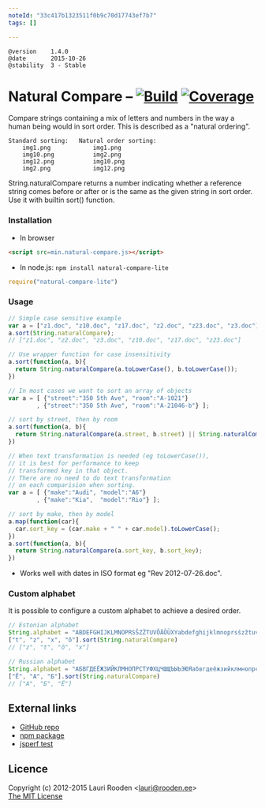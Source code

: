 ```yaml
---
noteId: "33c417b1323511f0b9c70d17743ef7b7"
tags: []

---
```



[Build]:    http://img.shields.io/travis/litejs/natural-compare-lite.png
[Coverage]: http://img.shields.io/coveralls/litejs/natural-compare-lite.png
[1]: https://travis-ci.org/litejs/natural-compare-lite
[2]: https://coveralls.io/r/litejs/natural-compare-lite
[npm package]: https://npmjs.org/package/natural-compare-lite
[GitHub repo]: https://github.com/litejs/natural-compare-lite



    @version    1.4.0
    @date       2015-10-26
    @stability  3 - Stable


Natural Compare &ndash; [![Build][]][1] [![Coverage][]][2]
===============

Compare strings containing a mix of letters and numbers
in the way a human being would in sort order.
This is described as a "natural ordering".

```text
Standard sorting:   Natural order sorting:
    img1.png            img1.png
    img10.png           img2.png
    img12.png           img10.png
    img2.png            img12.png
```

String.naturalCompare returns a number indicating
whether a reference string comes before or after or is the same
as the given string in sort order.
Use it with builtin sort() function.



### Installation

- In browser

```html
<script src=min.natural-compare.js></script>
```

- In node.js: `npm install natural-compare-lite`

```javascript
require("natural-compare-lite")
```

### Usage

```javascript
// Simple case sensitive example
var a = ["z1.doc", "z10.doc", "z17.doc", "z2.doc", "z23.doc", "z3.doc"];
a.sort(String.naturalCompare);
// ["z1.doc", "z2.doc", "z3.doc", "z10.doc", "z17.doc", "z23.doc"]

// Use wrapper function for case insensitivity
a.sort(function(a, b){
  return String.naturalCompare(a.toLowerCase(), b.toLowerCase());
})

// In most cases we want to sort an array of objects
var a = [ {"street":"350 5th Ave", "room":"A-1021"}
        , {"street":"350 5th Ave", "room":"A-21046-b"} ];

// sort by street, then by room
a.sort(function(a, b){
  return String.naturalCompare(a.street, b.street) || String.naturalCompare(a.room, b.room);
})

// When text transformation is needed (eg toLowerCase()),
// it is best for performance to keep
// transformed key in that object.
// There are no need to do text transformation
// on each comparision when sorting.
var a = [ {"make":"Audi", "model":"A6"}
        , {"make":"Kia",  "model":"Rio"} ];

// sort by make, then by model
a.map(function(car){
  car.sort_key = (car.make + " " + car.model).toLowerCase();
})
a.sort(function(a, b){
  return String.naturalCompare(a.sort_key, b.sort_key);
})
```

- Works well with dates in ISO format eg "Rev 2012-07-26.doc".


### Custom alphabet

It is possible to configure a custom alphabet
to achieve a desired order.

```javascript
// Estonian alphabet
String.alphabet = "ABDEFGHIJKLMNOPRSŠZŽTUVÕÄÖÜXYabdefghijklmnoprsšzžtuvõäöüxy"
["t", "z", "x", "õ"].sort(String.naturalCompare)
// ["z", "t", "õ", "x"]

// Russian alphabet
String.alphabet = "АБВГДЕЁЖЗИЙКЛМНОПРСТУФХЦЧШЩЪЫЬЭЮЯабвгдеёжзийклмнопрстуфхцчшщъыьэюя"
["Ё", "А", "Б"].sort(String.naturalCompare)
// ["А", "Б", "Ё"]
```


External links
--------------

-   [GitHub repo][]
-   [npm package][]
-   [jsperf test](http://jsperf.com/natural-sort-2/12)


Licence
-------

Copyright (c) 2012-2015 Lauri Rooden &lt;lauri@rooden.ee&gt;  
[The MIT License](http://lauri.rooden.ee/mit-license.txt)


